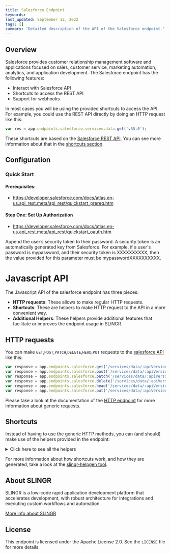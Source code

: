 ```yaml
---
title: Salesforce Endpoint
keywords: 
last_updated: September 12, 2022
tags: []
summary: "Detailed description of the API of the Salesforce endpoint."
---
```


## Overview

Salesforce provides customer relationship management software and applications focused on sales, customer service, marketing automation, analytics, and application development.
The Salesforce endpoint has the following features:

- Interact with Salesforce API
- Shortcuts to access the REST API
- Support for webhooks

In most cases you will be using the provided shortcuts to access the API. For example, you could use the REST API
directly by doing an HTTP request like this:

```js
var res = app.endpoints.salesforce.services.data.get('v55.0');
```

These shortcuts are based on the [Salesforce REST API](https://developer.salesforce.com/docs/atlas.en-us.api_rest.meta/api_rest).
You can see more information about that in the [shortcuts section](#shortcuts).

## Configuration

### Quick Start

#### Prerequisites: 
- https://developer.salesforce.com/docs/atlas.en-us.api_rest.meta/api_rest/quickstart_prereq.htm
#### Step One: Set Up Authorization
- https://developer.salesforce.com/docs/atlas.en-us.api_rest.meta/api_rest/quickstart_oauth.htm

Append the user’s security token to their password. A security token is an automatically generated key from Salesforce. For example, if a user's password is mypassword, and their security token is XXXXXXXXXX, then the value provided for this parameter must be mypasswordXXXXXXXXXX.

# Javascript API

The Javascript API of the salesforce endpoint has three pieces:

- **HTTP requests**: These allows to make regular HTTP requests.
- **Shortcuts**: These are helpers to make HTTP request to the API in a more convenient way.
- **Additional Helpers**: These helpers provide additional features that facilitate or improves the endpoint usage in SLINGR.

## HTTP requests
You can make `GET`,`POST`,`PATCH`,`DELETE`,`HEAD`,`PUT` requests to the [salesforce API](API_URL_HERE) like this:
```javascript
var response = app.endpoints.salesforce.get('/services/data/:apiVersion/sobjects/:sObject/describe/approvalLayouts/:approvalProcessName')
var response = app.endpoints.salesforce.post('/services/data/:apiVersion/consent/dsr/rtp/execute', body)
var response = app.endpoints.salesforce.patch('/services/data/:apiVersion/consent/action/:action', body)
var response = app.endpoints.salesforce.delete('/services/data/:apiVersion/sobjects/:sObject/:id')
var response = app.endpoints.salesforce.head('/services/data/:apiVersion/sobjects/:sObjectName/:fieldName/:fieldValue')
var response = app.endpoints.salesforce.put('/services/data/:apiVersion/sobjects/OpportunityLineItem/:opportunityLineItemId/OpportunityLineItemSchedules', body)
```

Please take a look at the documentation of the [HTTP endpoint](https://github.com/slingr-stack/http-endpoint#javascript-api)
for more information about generic requests.

## Shortcuts

Instead of having to use the generic HTTP methods, you can (and should) make use of the helpers provided in the endpoint:
<details>
    <summary>Click here to see all the helpers</summary>

<br>

* API URL: '/services/data'
* HTTP Method: 'GET'
* More info: https://developer.salesforce.com/docs/atlas.en-us.api_rest.meta/api_rest/resources_versions.htm
```javascript
app.endpoints.salesforce.services.data.get()
```
---
* API URL: '/services/data/:apiVersion'
* HTTP Method: 'GET'
* More info: https://developer.salesforce.com/docs/atlas.en-us.api_rest.meta/api_rest/resources_discoveryresource.htm
```javascript
app.endpoints.salesforce.services.data.get(apiVersion)
```
---
* API URL: '/services/data/:apiVersion/limits'
* HTTP Method: 'GET'
* More info: https://developer.salesforce.com/docs/atlas.en-us.api_rest.meta/api_rest/resources_limits.htm
```javascript
app.endpoints.salesforce.services.data.limits.get(apiVersion)
```
---
* API URL: '/services/data/:apiVersion/sobjects'
* HTTP Method: 'GET'
* More info: https://developer.salesforce.com/docs/atlas.en-us.api_rest.meta/api_rest/resources_describeGlobal.htm
```javascript
app.endpoints.salesforce.services.data.sobjects.get(apiVersion)
```
---
* API URL: '/services/data/:apiVersion/sobjects/:sObject'
* HTTP Method: 'GET'
* More info: https://developer.salesforce.com/docs/atlas.en-us.api_rest.meta/api_rest/resources_sobject_basic_info_get.htm
```javascript
app.endpoints.salesforce.services.data.sobjects.get(apiVersion, sObject)
```
---
* API URL: '/services/data/:apiVersion/sobjects/:sObject/describe'
* HTTP Method: 'GET'
* More info: https://developer.salesforce.com/docs/atlas.en-us.api_rest.meta/api_rest/resources_sobject_describe.htm
```javascript
app.endpoints.salesforce.services.data.sobjects.describe.get(apiVersion, sObject)
```
---
* API URL: '/services/data/:apiVersion/sobjects/:sObject/deleted'
* HTTP Method: 'GET'
* More info: https://developer.salesforce.com/docs/atlas.en-us.api_rest.meta/api_rest/resources_getdeleted.htm
```javascript
app.endpoints.salesforce.services.data.sobjects.deleted.get(apiVersion, sObject)
```
---
* API URL: '/services/data/:apiVersion/sobjects/:sObject/updated'
* HTTP Method: 'GET'
* More info: https://developer.salesforce.com/docs/atlas.en-us.api_rest.meta/api_rest/resources_getupdated.htm
```javascript
app.endpoints.salesforce.services.data.sobjects.updated.get(apiVersion, sObject)
```
---
* API URL: '/services/data/:apiVersion/sobjects/:sObject/describe/namedLayouts/:layoutName'
* HTTP Method: 'GET'
* More info: https://developer.salesforce.com/docs/atlas.en-us.api_rest.meta/api_rest/resources_sobject_named_layouts.htm
```javascript
app.endpoints.salesforce.services.data.sobjects.describe.namedLayouts.get(apiVersion, sObject, layoutName)
```
---
* API URL: '/services/data/:apiVersion/sobjects/:sObject/:id'
* HTTP Method: 'GET'
* More info: https://developer.salesforce.com/docs/atlas.en-us.api_rest.meta/api_rest/resources_sobject_get_get.htm
```javascript
app.endpoints.salesforce.services.data.sobjects.get(apiVersion, sObject, id)
```
---
* API URL: '/services/data/:apiVersion/sobjects/:sObjectName/:fieldName/:fieldValue'
* HTTP Method: 'GET'
* More info: https://developer.salesforce.com/docs/atlas.en-us.api_rest.meta/api_rest/resources_sobject_upsert_get.htm
```javascript
app.endpoints.salesforce.services.data.sobjects.get(apiVersion, sObjectName, fieldName, fieldValue)
```
---
* API URL: '/services/data/:apiVersion/sobjects/:sObject/:id/:blobField'
* HTTP Method: 'GET'
* More info: https://developer.salesforce.com/docs/atlas.en-us.api_rest.meta/api_rest/resources_sobject_blob_get.htm
```javascript
app.endpoints.salesforce.services.data.sobjects.get(apiVersion, sObject, id, blobField)
```
---
* API URL: '/services/data/:apiVersion/sobjects/:sObject/describe/approvalLayouts'
* HTTP Method: 'GET'
* More info: https://developer.salesforce.com/docs/atlas.en-us.api_rest.meta/api_rest/resources_sobject_approvallayouts.htm
```javascript
app.endpoints.salesforce.services.data.sobjects.describe.approvalLayouts.get(apiVersion, sObject)
```
---
* API URL: '/services/data/:apiVersion/sobjects/:sObject/describe/approvalLayouts/:approvalProcessName'
* HTTP Method: 'GET'
* More info: https://developer.salesforce.com/docs/atlas.en-us.api_rest.meta/api_rest/resources_sobject_approvallayouts.htm
```javascript
app.endpoints.salesforce.services.data.sobjects.describe.approvalLayouts.get(apiVersion, sObject, approvalProcessName)
```
---
* API URL: '/services/data/:apiVersion/sobjects/:sObject/describe/compactLayouts'
* HTTP Method: 'GET'
* More info: https://developer.salesforce.com/docs/atlas.en-us.api_rest.meta/api_rest/resources_sobject_compactlayouts.htm
```javascript
app.endpoints.salesforce.services.data.sobjects.describe.compactLayouts.get(apiVersion, sObject)
```
---
* API URL: '/services/data/:apiVersion/sobjects/Global/describe/layouts'
* HTTP Method: 'GET'
* More info: https://developer.salesforce.com/docs/atlas.en-us.api_rest.meta/api_rest/resources_sobject_layouts.htm
```javascript
app.endpoints.salesforce.services.data.sobjects.Global.describe.layouts.get(apiVersion)
```
---
* API URL: '/services/data/:apiVersion/sobjects/Object/describe/layouts/:id'
* HTTP Method: 'GET'
* More info: https://developer.salesforce.com/docs/atlas.en-us.api_rest.meta/api_rest/resources_sobject_layouts.htm
```javascript
app.endpoints.salesforce.services.data.sobjects.Object.describe.layouts.get(apiVersion, id)
```
---
* API URL: '/services/data/:apiVersion/sobjects/PlatformAction'
* HTTP Method: 'GET'
* More info: https://developer.salesforce.com/docs/atlas.en-us.api_rest.meta/api_rest/resources_sobject_platformaction.htm
```javascript
app.endpoints.salesforce.services.data.sobjects.PlatformAction.get(apiVersion)
```
---
* API URL: '/services/data/:apiVersion/sobjects/:sObject/quickActions'
* HTTP Method: 'GET'
* More info: https://developer.salesforce.com/docs/atlas.en-us.api_rest.meta/api_rest/resources_sobject_quickactions.htm
```javascript
app.endpoints.salesforce.services.data.sobjects.quickActions.get(apiVersion, sObject)
```
---
* API URL: '/services/data/:apiVersion/sobjects/:sObject/quickActions/:actionName'
* HTTP Method: 'GET'
* More info: https://developer.salesforce.com/docs/atlas.en-us.api_rest.meta/api_rest/resources_sobject_quickactions.htm
```javascript
app.endpoints.salesforce.services.data.sobjects.quickActions.get(apiVersion, sObject, actionName)
```
---
* API URL: '/services/data/:apiVersion/sobjects/:sObject/quickActions/:actionName/describe'
* HTTP Method: 'GET'
* More info: https://developer.salesforce.com/docs/atlas.en-us.api_rest.meta/api_rest/resources_sobject_quickactions.htm
```javascript
app.endpoints.salesforce.services.data.sobjects.quickActions.describe.get(apiVersion, sObject, actionName)
```
---
* API URL: '/services/data/:apiVersion/sobjects/:sObject/quickActions/:actionName/defaultValues'
* HTTP Method: 'GET'
* More info: https://developer.salesforce.com/docs/atlas.en-us.api_rest.meta/api_rest/resources_sobject_quickactions.htm
```javascript
app.endpoints.salesforce.services.data.sobjects.quickActions.defaultValues.get(apiVersion, sObject, actionName)
```
---
* API URL: '/services/data/:apiVersion/sobjects/:sObject/quickActions/:actionName/defaultValues/:id'
* HTTP Method: 'GET'
* More info: https://developer.salesforce.com/docs/atlas.en-us.api_rest.meta/api_rest/resources_sobject_quickactions.htm
```javascript
app.endpoints.salesforce.services.data.sobjects.quickActions.defaultValues.get(apiVersion, sObject, actionName, id)
```
---
* API URL: '/services/data/:apiVersion/sobjects/:sObject/:id/richTextImageFields/:fieldName/:contentReferenceId'
* HTTP Method: 'GET'
* More info: https://developer.salesforce.com/docs/atlas.en-us.api_rest.meta/api_rest/resources_sobject_rich_text_image_get.htm
```javascript
app.endpoints.salesforce.services.data.sobjects.richTextImageFields.get(apiVersion, sObject, id, fieldName, contentReferenceId)
```
---
* API URL: '/services/data/:apiVersion/sobjects/:sObject/:id/:relationshipFieldName'
* HTTP Method: 'GET'
* More info: https://developer.salesforce.com/docs/atlas.en-us.api_rest.meta/api_rest/resources_sobject_relationships.htm
```javascript
app.endpoints.salesforce.services.data.sobjects.get(apiVersion, sObject, id, relationshipFieldName)
```
---
* API URL: '/services/data/:apiVersion/sobjects/:sObject/suggestedArticles​'
* HTTP Method: 'GET'
* More info: https://developer.salesforce.com/docs/atlas.en-us.api_rest.meta/api_rest/resources_sobject_suggest_articles.htm
```javascript
app.endpoints.salesforce.services.data.sobjects.suggestedArticles​.get(apiVersion, sObject)
```
---
* API URL: '/services/data/:apiVersion/sobjects/User/:userId/password'
* HTTP Method: 'GET'
* More info: https://developer.salesforce.com/docs/atlas.en-us.api_rest.meta/api_rest/resources_sobject_user_password.htm
```javascript
app.endpoints.salesforce.services.data.sobjects.User.password.get(apiVersion, userId)
```
---
* API URL: '/services/data/:apiVersion/sobjects/SelfServiceUser/:selfServiceUserId/password'
* HTTP Method: 'GET'
* More info: https://developer.salesforce.com/docs/atlas.en-us.api_rest.meta/api_rest/resources_sobject_user_password.htm
```javascript
app.endpoints.salesforce.services.data.sobjects.SelfServiceUser.password.get(apiVersion, selfServiceUserId)
```
---
* API URL: '/services/data/:apiVersion/sobjects/:eventName/eventSchema'
* HTTP Method: 'GET'
* More info: https://developer.salesforce.com/docs/atlas.en-us.api_rest.meta/api_rest/resources_sobject_eventschema.htm
```javascript
app.endpoints.salesforce.services.data.sobjects.eventSchema.get(apiVersion, eventName)
```
---
* API URL: '/services/data/:apiVersion/event/eventSchema/:schemaId'
* HTTP Method: 'GET'
* More info: https://developer.salesforce.com/docs/atlas.en-us.api_rest.meta/api_rest/resources_event_eventschema.htm
```javascript
app.endpoints.salesforce.services.data.event.eventSchema.get(apiVersion, schemaId)
```
---
* API URL: '/services/data/:apiVersion/appMenu/AppSwitcher'
* HTTP Method: 'GET'
* More info: https://developer.salesforce.com/docs/atlas.en-us.api_rest.meta/api_rest/resources_appmenu.htm
```javascript
app.endpoints.salesforce.services.data.appMenu.AppSwitcher.get(apiVersion)
```
---
* API URL: '/services/data/:apiVersion/appMenu/Salesforce1'
* HTTP Method: 'GET'
* More info: https://developer.salesforce.com/docs/atlas.en-us.api_rest.meta/api_rest/resources_appmenu.htm
```javascript
app.endpoints.salesforce.services.data.appMenu.Salesforce1.get(apiVersion)
```
---
* API URL: '/services/data/:apiVersion/compactLayouts'
* HTTP Method: 'GET'
* More info: https://developer.salesforce.com/docs/atlas.en-us.api_rest.meta/api_rest/resources_compact_layouts.htm
```javascript
app.endpoints.salesforce.services.data.compactLayouts.get(apiVersion)
```
---
* API URL: '/services/data/:apiVersion/compactLayouts'
* HTTP Method: 'GET'
* More info: https://developer.salesforce.com/docs/atlas.en-us.api_rest.meta/api_rest/resources_compact_layouts.htm
```javascript
app.endpoints.salesforce.services.data.compactLayouts.get(apiVersion)
```
---
* API URL: '/services/data/:apiVersion/consent/action'
* HTTP Method: 'GET'
* More info: https://developer.salesforce.com/docs/atlas.en-us.api_rest.meta/api_rest/resources_consent.htm
```javascript
app.endpoints.salesforce.services.data.consent.action.get(apiVersion)
```
---
* API URL: '/services/data/:apiVersion/consent/multiaction'
* HTTP Method: 'GET'
* More info: https://developer.salesforce.com/docs/atlas.en-us.api_rest.meta/api_rest/resources_consent.htm
```javascript
app.endpoints.salesforce.services.data.consent.multiaction.get(apiVersion)
```
---
* API URL: '/services/data/:apiVersion/consent/action/:action'
* HTTP Method: 'GET'
* More info: https://developer.salesforce.com/docs/atlas.en-us.api_rest.meta/api_rest/resources_consent_cdp_params.htm
```javascript
app.endpoints.salesforce.services.data.consent.action.get(apiVersion, action)
```
---
* API URL: '/services/data/:apiVersion/support/embeddedservice/configuration/:embeddedServiceConfigDeveloperName'
* HTTP Method: 'GET'
* More info: https://developer.salesforce.com/docs/atlas.en-us.api_rest.meta/api_rest/resources_embeddedserviceconfigdescribe.htm
```javascript
app.endpoints.salesforce.services.data.support.embeddedservice.configuration.get(apiVersion, embeddedServiceConfigDeveloperName)
```
---
* API URL: '/services/data/:apiVersion/actions'
* HTTP Method: 'GET'
* More info: https://developer.salesforce.com/docs/atlas.en-us.api_rest.meta/api_rest/resources_actions_invocable.htm
```javascript
app.endpoints.salesforce.services.data.actions.get(apiVersion)
```
---
* API URL: '/services/data/:apiVersion/actions/standard'
* HTTP Method: 'GET'
* More info: https://developer.salesforce.com/docs/atlas.en-us.api_rest.meta/api_rest/resources_actions_invocable_standard.htm
```javascript
app.endpoints.salesforce.services.data.actions.standard.get(apiVersion)
```
---
* API URL: '/services/data/:apiVersion/actions/standard/:action'
* HTTP Method: 'GET'
* More info: https://developer.salesforce.com/docs/atlas.en-us.api_rest.meta/api_rest/resources_actions_invocable_standard.htm
```javascript
app.endpoints.salesforce.services.data.actions.standard.get(apiVersion, action)
```
---
* API URL: '/services/data/:apiVersion/actions/custom'
* HTTP Method: 'GET'
* More info: https://developer.salesforce.com/docs/atlas.en-us.api_rest.meta/api_rest/resources_actions_invocable_standard.htm
```javascript
app.endpoints.salesforce.services.data.actions.custom.get(apiVersion)
```
---
* API URL: '/services/data/:apiVersion/actions/custom/:action'
* HTTP Method: 'GET'
* More info: https://developer.salesforce.com/docs/atlas.en-us.api_rest.meta/api_rest/resources_actions_invocable_standard.htm
```javascript
app.endpoints.salesforce.services.data.actions.custom.get(apiVersion, action)
```
---
* API URL: '/services/data/:apiVersion/sobjects/:sobjectType/listviews/:queryLocator/describe'
* HTTP Method: 'GET'
* More info: https://developer.salesforce.com/docs/atlas.en-us.api_rest.meta/api_rest/resources_listviewdescribe.htm
```javascript
app.endpoints.salesforce.services.data.sobjects.listviews.describe.get(apiVersion, sobjectType, queryLocator)
```
---
* API URL: '/services/data/:apiVersion/sobjects/:sobjectType/listviews/:listViewID/results'
* HTTP Method: 'GET'
* More info: https://developer.salesforce.com/docs/atlas.en-us.api_rest.meta/api_rest/resources_listviewresults.htm
```javascript
app.endpoints.salesforce.services.data.sobjects.listviews.results.get(apiVersion, sobjectType, listViewID)
```
---
* API URL: '/services/data/:apiVersion/sobjects/:sobjectType/listviews/:listViewID/results'
* HTTP Method: 'GET'
* More info: https://developer.salesforce.com/docs/atlas.en-us.api_rest.meta/api_rest/resources_listviewresults.htm
```javascript
app.endpoints.salesforce.services.data.sobjects.listviews.results.get(apiVersion, sobjectType, listViewID)
```
---
* API URL: '/services/data/:apiVersion/sobjects/:sobjectType/listviews'
* HTTP Method: 'GET'
* More info: https://developer.salesforce.com/docs/atlas.en-us.api_rest.meta/api_rest/resources_listviews.htm
```javascript
app.endpoints.salesforce.services.data.sobjects.listviews.get(apiVersion, sobjectType)
```
---
* API URL: '/services/data/:apiVersion/sobjects/:sobjectType/listviews/:listViewID'
* HTTP Method: 'GET'
* More info: https://developer.salesforce.com/docs/atlas.en-us.api_rest.meta/api_rest/resources_listviews.htm
```javascript
app.endpoints.salesforce.services.data.sobjects.listviews.get(apiVersion, sobjectType, listViewID)
```
---
* API URL: '/services/data/:apiVersion/support'
* HTTP Method: 'GET'
* More info: https://developer.salesforce.com/docs/atlas.en-us.api_rest.meta/api_rest/resources_knowledge_support.htm
```javascript
app.endpoints.salesforce.services.data.support.get(apiVersion)
```
---
* API URL: '/services/data/:apiVersion/support/dataCategoryGroups'
* HTTP Method: 'GET'
* More info: https://developer.salesforce.com/docs/atlas.en-us.api_rest.meta/api_rest/resources_knowledge_support_dcgroups.htm
```javascript
app.endpoints.salesforce.services.data.support.dataCategoryGroups.get(apiVersion)
```
---
* API URL: '/services/data/:apiVersion/support/dataCategoryGroups/:group/dataCategories/:category'
* HTTP Method: 'GET'
* More info: https://developer.salesforce.com/docs/atlas.en-us.api_rest.meta/api_rest/resources_knowledge_support_dcdetail.htm
```javascript
app.endpoints.salesforce.services.data.support.dataCategoryGroups.dataCategories.get(apiVersion, group, category)
```
---
* API URL: '/services/data/:apiVersion/support/knowledgeArticles'
* HTTP Method: 'GET'
* More info: https://developer.salesforce.com/docs/atlas.en-us.api_rest.meta/api_rest/resources_knowledge_support_artlist.htm
```javascript
app.endpoints.salesforce.services.data.support.knowledgeArticles.get(apiVersion)
```
---
* API URL: '/services/data/:apiVersion/support/knowledgeArticles/:article'
* HTTP Method: 'GET'
* More info: https://developer.salesforce.com/docs/atlas.en-us.api_rest.meta/api_rest/resources_knowledge_support_artdetails.htm
```javascript
app.endpoints.salesforce.services.data.support.knowledgeArticles.get(apiVersion, article)
```
---
* API URL: '/services/data/:apiVersion/parameterizedSearch'
* HTTP Method: 'GET'
* More info: https://developer.salesforce.com/docs/atlas.en-us.api_rest.meta/api_rest/resources_search_parameterized.htm
```javascript
app.endpoints.salesforce.services.data.parameterizedSearch.get(apiVersion)
```
---
* API URL: '/services/data/:apiVersion/consent/dsr/rtp/execute'
* HTTP Method: 'GET'
* More info: https://developer.salesforce.com/docs/atlas.en-us.api_rest.meta/api_rest/resources_portability.htm
```javascript
app.endpoints.salesforce.services.data.consent.dsr.rtp.execute.get(apiVersion)
```
---
* API URL: '/services/data/:apiVersion/process/approvals'
* HTTP Method: 'GET'
* More info: https://developer.salesforce.com/docs/atlas.en-us.api_rest.meta/api_rest/resources_process_approvals.htm
```javascript
app.endpoints.salesforce.services.data.process.approvals.get(apiVersion)
```
---
* API URL: '/services/data/:apiVersion/process/rules'
* HTTP Method: 'GET'
* More info: https://developer.salesforce.com/docs/atlas.en-us.api_rest.meta/api_rest/resources_process_rules.htm
```javascript
app.endpoints.salesforce.services.data.process.rules.get(apiVersion)
```
---
* API URL: '/services/data/:apiVersion/process/rules/sObjectName'
* HTTP Method: 'GET'
* More info: https://developer.salesforce.com/docs/atlas.en-us.api_rest.meta/api_rest/resources_process_rules.htm
```javascript
app.endpoints.salesforce.services.data.process.rules.sObjectName.get(apiVersion)
```
---
* API URL: '/services/data/:apiVersion/process/rules/sObjectName/workflowRuleId'
* HTTP Method: 'GET'
* More info: https://developer.salesforce.com/docs/atlas.en-us.api_rest.meta/api_rest/resources_process_rules.htm
```javascript
app.endpoints.salesforce.services.data.process.rules.sObjectName.workflowRuleId.get(apiVersion)
```
---
* API URL: '/services/data/:apiVersion/sobjects/OpportunityLineItem/:opportunityLineItemId/OpportunityLineItemSchedules'
* HTTP Method: 'GET'
* More info: https://developer.salesforce.com/docs/atlas.en-us.api_rest.meta/api_rest/resources_opportunitylineitemschedules.htm
```javascript
app.endpoints.salesforce.services.data.sobjects.OpportunityLineItem.OpportunityLineItemSchedules.get(apiVersion, opportunityLineItemId)
```
---
* API URL: '/services/data/:apiVersion/query/:query'
* HTTP Method: 'GET'
* More info: https://developer.salesforce.com/docs/atlas.en-us.api_rest.meta/api_rest/resources_query.htm
```javascript
app.endpoints.salesforce.services.data.query.get(apiVersion, query)
```
---
* API URL: '/services/data/:apiVersion/queryAll/:query'
* HTTP Method: 'GET'
* More info: https://developer.salesforce.com/docs/atlas.en-us.api_rest.meta/api_rest/resources_queryall.htm
```javascript
app.endpoints.salesforce.services.data.queryAll.get(apiVersion, query)
```
---
* API URL: '/services/data/:apiVersion/quickActions'
* HTTP Method: 'GET'
* More info: https://developer.salesforce.com/docs/atlas.en-us.api_rest.meta/api_rest/resources_quickactions.htm
```javascript
app.endpoints.salesforce.services.data.quickActions.get(apiVersion)
```
---
* API URL: '/services/data/:apiVersion/sobjects/:sobjectType/listviews/recent'
* HTTP Method: 'GET'
* More info: https://developer.salesforce.com/docs/atlas.en-us.api_rest.meta/api_rest/resources_recentlistviews.htm
```javascript
app.endpoints.salesforce.services.data.sobjects.listviews.recent.get(apiVersion, sobjectType)
```
---
* API URL: '/services/data/:apiVersion/recent'
* HTTP Method: 'GET'
* More info: https://developer.salesforce.com/docs/atlas.en-us.api_rest.meta/api_rest/resources_recent_items.htm
```javascript
app.endpoints.salesforce.services.data.recent.get(apiVersion)
```
---
* API URL: '/services/data/:apiVersion/limits/recordCount'
* HTTP Method: 'GET'
* More info: https://developer.salesforce.com/docs/atlas.en-us.api_rest.meta/api_rest/resources_record_count.htm
```javascript
app.endpoints.salesforce.services.data.limits.recordCount.get(apiVersion)
```
---
* API URL: '/services/data/:apiVersion/sobjects/relevantItems'
* HTTP Method: 'GET'
* More info: https://developer.salesforce.com/docs/atlas.en-us.api_rest.meta/api_rest/resources_relevant_items.htm
```javascript
app.endpoints.salesforce.services.data.sobjects.relevantItems.get(apiVersion)
```
---
* API URL: '/services/data/:apiVersion/knowledgeManagement/settings'
* HTTP Method: 'GET'
* More info: https://developer.salesforce.com/docs/atlas.en-us.api_rest.meta/api_rest/resources_knowledge_get_language.htm
```javascript
app.endpoints.salesforce.services.data.knowledgeManagement.settings.get(apiVersion)
```
---
* API URL: '/services/data/:apiVersion/search'
* HTTP Method: 'GET'
* More info: https://developer.salesforce.com/docs/atlas.en-us.api_rest.meta/api_rest/resources_search.htm
```javascript
app.endpoints.salesforce.services.data.search.get(apiVersion)
```
---
* API URL: '/services/data/:apiVersion/search/scopeOrder'
* HTTP Method: 'GET'
* More info: https://developer.salesforce.com/docs/atlas.en-us.api_rest.meta/api_rest/resources_search_scope_order.htm
```javascript
app.endpoints.salesforce.services.data.search.scopeOrder.get(apiVersion)
```
---
* API URL: '/services/data/:apiVersion/search/layout'
* HTTP Method: 'GET'
* More info: https://developer.salesforce.com/docs/atlas.en-us.api_rest.meta/api_rest/resources_search_layouts.htm
```javascript
app.endpoints.salesforce.services.data.search.layout.get(apiVersion)
```
---
* API URL: '/services/data/:apiVersion/sobjects/LightningToggleMetrics'
* HTTP Method: 'GET'
* More info: https://developer.salesforce.com/docs/atlas.en-us.api_rest.meta/api_rest/resources_lightning_togglemetrics.htm
```javascript
app.endpoints.salesforce.services.data.sobjects.LightningToggleMetrics.get(apiVersion)
```
---
* API URL: '/services/data/:apiVersion/sobjects/LightningUsageByAppTypeMetrics'
* HTTP Method: 'GET'
* More info: https://developer.salesforce.com/docs/atlas.en-us.api_rest.meta/api_rest/resources_lightning_usagebyapptypemetrics.htm
```javascript
app.endpoints.salesforce.services.data.sobjects.LightningUsageByAppTypeMetrics.get(apiVersion)
```
---
* API URL: '/services/data/:apiVersion/sobjects/LightningUsageByBrowserMetrics'
* HTTP Method: 'GET'
* More info: https://developer.salesforce.com/docs/atlas.en-us.api_rest.meta/api_rest/resources_lightning_usagebybrowsermetrics.htm
```javascript
app.endpoints.salesforce.services.data.sobjects.LightningUsageByBrowserMetrics.get(apiVersion)
```
---
* API URL: '/services/data/:apiVersion/sobjects/LightningUsageByPageMetrics'
* HTTP Method: 'GET'
* More info: https://developer.salesforce.com/docs/atlas.en-us.api_rest.meta/api_rest/resources_lightning_usagebypagemetrics.htm
```javascript
app.endpoints.salesforce.services.data.sobjects.LightningUsageByPageMetrics.get(apiVersion)
```
---
* API URL: '/services/data/:apiVersion/sobjects/LightningUsageByFlexiPageMetrics'
* HTTP Method: 'GET'
* More info: https://developer.salesforce.com/docs/atlas.en-us.api_rest.meta/api_rest/resources_lightning_usagebyflexipagemetrics.htm
```javascript
app.endpoints.salesforce.services.data.sobjects.LightningUsageByFlexiPageMetrics.get(apiVersion)
```
---
* API URL: '/services/data/:apiVersion/sobjects/LightningExitByPageMetrics'
* HTTP Method: 'GET'
* More info: https://developer.salesforce.com/docs/atlas.en-us.api_rest.meta/api_rest/resources_lightning_exitbypagemetrics.htm
```javascript
app.endpoints.salesforce.services.data.sobjects.LightningExitByPageMetrics.get(apiVersion)
```
---
* API URL: '/services/data/:apiVersion/scheduling'
* HTTP Method: 'GET'
* More info: https://developer.salesforce.com/docs/atlas.en-us.api_rest.meta/api_rest/requests_ls_scheduling.htm
```javascript
app.endpoints.salesforce.services.data.scheduling.get(apiVersion)
```
---
* API URL: '/services/data/:apiVersion/search/suggestions'
* HTTP Method: 'GET'
* More info: https://developer.salesforce.com/docs/atlas.en-us.api_rest.meta/api_rest/resources_search_suggest_records.htm
```javascript
app.endpoints.salesforce.services.data.search.suggestions.get(apiVersion)
```
---
* API URL: '/services/data/:apiVersion/search/suggestTitleMatches'
* HTTP Method: 'GET'
* More info: https://developer.salesforce.com/docs/atlas.en-us.api_rest.meta/api_rest/resources_search_suggest_title_matches.htm
```javascript
app.endpoints.salesforce.services.data.search.suggestTitleMatches.get(apiVersion)
```
---
* API URL: '/services/data/:apiVersion/search/suggestSearchQueries'
* HTTP Method: 'GET'
* More info: https://developer.salesforce.com/docs/atlas.en-us.api_rest.meta/api_rest/resources_search_suggest_queries.htm
```javascript
app.endpoints.salesforce.services.data.search.suggestSearchQueries.get(apiVersion)
```
---
* API URL: '/services/data/:apiVersion/localizedvalue/record/:developerName/:language'
* HTTP Method: 'GET'
* More info: https://developer.salesforce.com/docs/atlas.en-us.api_rest.meta/api_rest/request_survey_translate_view.htm
```javascript
app.endpoints.salesforce.services.data.localizedvalue.record.get(apiVersion, developerName, language)
```
---
* API URL: '/services/data/:apiVersion/theme'
* HTTP Method: 'GET'
* More info: https://developer.salesforce.com/docs/atlas.en-us.api_rest.meta/api_rest/resources_themes.htm
```javascript
app.endpoints.salesforce.services.data.theme.get(apiVersion)
```
---
* API URL: '/services/data/:apiVersion/composite'
* HTTP Method: 'GET'
* More info: https://developer.salesforce.com/docs/atlas.en-us.api_rest.meta/api_rest/resources_composite_composite_get.htm
```javascript
app.endpoints.salesforce.services.data.composite.get(apiVersion)
```
---
* API URL: '/services/data/:apiVersion/composite/sobjects/:sObjectName'
* HTTP Method: 'GET'
* More info: https://developer.salesforce.com/docs/atlas.en-us.api_rest.meta/api_rest/resources_composite_sobjects_collections_get.htm
```javascript
app.endpoints.salesforce.services.data.composite.sobjects.get(apiVersion, sObjectName)
```
---
* API URL: '/services/data/:apiVersion/sobjects/:sObject'
* HTTP Method: 'POST'
* More info: https://developer.salesforce.com/docs/atlas.en-us.api_rest.meta/api_rest/resources_sobject_basic_info_post.htm
```javascript
app.endpoints.salesforce.services.data.sobjects.post(apiVersion, sObject, body)
```
---
* API URL: '/services/data/:apiVersion/sobjects/:sObjectName'
* HTTP Method: 'POST'
* More info: https://developer.salesforce.com/docs/atlas.en-us.api_rest.meta/api_rest/resources_sobject_upsert_post.htm
```javascript
app.endpoints.salesforce.services.data.sobjects.post(apiVersion, sObjectName, body)
```
---
* API URL: '/services/data/:apiVersion/sobjects/:sObject/quickActions/:actionName'
* HTTP Method: 'POST'
* More info: https://developer.salesforce.com/docs/atlas.en-us.api_rest.meta/api_rest/resources_sobject_quickactions.htm
```javascript
app.endpoints.salesforce.services.data.sobjects.quickActions.post(apiVersion, sObject, actionName, body)
```
---
* API URL: '/services/data/:apiVersion/sobjects/User/:userId/password'
* HTTP Method: 'POST'
* More info: https://developer.salesforce.com/docs/atlas.en-us.api_rest.meta/api_rest/resources_sobject_user_password.htm
```javascript
app.endpoints.salesforce.services.data.sobjects.User.password.post(apiVersion, userId, body)
```
---
* API URL: '/services/data/:apiVersion/sobjects/SelfServiceUser/:selfServiceUserId/password'
* HTTP Method: 'POST'
* More info: https://developer.salesforce.com/docs/atlas.en-us.api_rest.meta/api_rest/resources_sobject_user_password.htm
```javascript
app.endpoints.salesforce.services.data.sobjects.SelfServiceUser.password.post(apiVersion, selfServiceUserId, body)
```
---
* API URL: '/services/data/:apiVersion/actions/:actions'
* HTTP Method: 'POST'
* More info: https://developer.salesforce.com/docs/atlas.en-us.api_rest.meta/api_rest/resources_actions_invocable.htm
```javascript
app.endpoints.salesforce.services.data.actions.post(apiVersion, actions, body)
```
---
* API URL: '/services/data/:apiVersion/actions/standard'
* HTTP Method: 'POST'
* More info: https://developer.salesforce.com/docs/atlas.en-us.api_rest.meta/api_rest/resources_actions_invocable_standard.htm
```javascript
app.endpoints.salesforce.services.data.actions.standard.post(apiVersion, body)
```
---
* API URL: '/services/data/:apiVersion/actions/standard/:action'
* HTTP Method: 'POST'
* More info: https://developer.salesforce.com/docs/atlas.en-us.api_rest.meta/api_rest/resources_actions_invocable_standard.htm
```javascript
app.endpoints.salesforce.services.data.actions.standard.post(apiVersion, action, body)
```
---
* API URL: '/services/data/:apiVersion/actions/custom'
* HTTP Method: 'POST'
* More info: https://developer.salesforce.com/docs/atlas.en-us.api_rest.meta/api_rest/resources_actions_invocable_standard.htm
```javascript
app.endpoints.salesforce.services.data.actions.custom.post(apiVersion, body)
```
---
* API URL: '/services/data/:apiVersion/actions/custom/:action'
* HTTP Method: 'POST'
* More info: https://developer.salesforce.com/docs/atlas.en-us.api_rest.meta/api_rest/resources_actions_invocable_standard.htm
```javascript
app.endpoints.salesforce.services.data.actions.custom.post(apiVersion, action, body)
```
---
* API URL: '/services/data/:apiVersion/parameterizedSearch'
* HTTP Method: 'POST'
* More info: https://developer.salesforce.com/docs/atlas.en-us.api_rest.meta/api_rest/resources_search_parameterized.htm
```javascript
app.endpoints.salesforce.services.data.parameterizedSearch.post(apiVersion, body)
```
---
* API URL: '/services/data/:apiVersion/consent/dsr/rtp/execute'
* HTTP Method: 'POST'
* More info: https://developer.salesforce.com/docs/atlas.en-us.api_rest.meta/api_rest/resources_portability.htm
```javascript
app.endpoints.salesforce.services.data.consent.dsr.rtp.execute.post(apiVersion, body)
```
---
* API URL: '/services/data/:apiVersion/process/approvals'
* HTTP Method: 'POST'
* More info: https://developer.salesforce.com/docs/atlas.en-us.api_rest.meta/api_rest/resources_process_approvals.htm
```javascript
app.endpoints.salesforce.services.data.process.approvals.post(apiVersion, body)
```
---
* API URL: '/services/data/:apiVersion/process/rules'
* HTTP Method: 'POST'
* More info: https://developer.salesforce.com/docs/atlas.en-us.api_rest.meta/api_rest/resources_process_rules.htm
```javascript
app.endpoints.salesforce.services.data.process.rules.post(apiVersion, body)
```
---
* API URL: '/services/data/:apiVersion/quickActions/:quickAction'
* HTTP Method: 'POST'
* More info: https://developer.salesforce.com/docs/atlas.en-us.api_rest.meta/api_rest/resources_quickactions.htm
```javascript
app.endpoints.salesforce.services.data.quickActions.post(apiVersion, quickAction, body)
```
---
* API URL: '/services/data/:apiVersion/scheduling/getAppointmentSlots'
* HTTP Method: 'POST'
* More info: https://developer.salesforce.com/docs/atlas.en-us.api_rest.meta/api_rest/requests_ls_getappointmentslots.htm
```javascript
app.endpoints.salesforce.services.data.scheduling.getAppointmentSlots.post(apiVersion, body)
```
---
* API URL: '/services/data/:apiVersion/scheduling/getAppointmentCandidates'
* HTTP Method: 'POST'
* More info: https://developer.salesforce.com/docs/atlas.en-us.api_rest.meta/api_rest/requests_ls_getappointmentcandidates.htm
```javascript
app.endpoints.salesforce.services.data.scheduling.getAppointmentCandidates.post(apiVersion, body)
```
---
* API URL: '/services/data/:apiVersion/localizedvalue/record/:developerName/:language'
* HTTP Method: 'POST'
* More info: https://developer.salesforce.com/docs/atlas.en-us.api_rest.meta/api_rest/request_survey_translate_add_change.htm
```javascript
app.endpoints.salesforce.services.data.localizedvalue.record.post(apiVersion, developerName, language, body)
```
---
* API URL: '/services/data/:apiVersion/localizedvalue/records/upsert'
* HTTP Method: 'POST'
* More info: https://developer.salesforce.com/docs/atlas.en-us.api_rest.meta/api_rest/request_survey_translate_add_change_multiple.htm
```javascript
app.endpoints.salesforce.services.data.localizedvalue.records.upsert.post(apiVersion, body)
```
---
* API URL: '/services/data/:apiVersion/localizedvalue/records/delete'
* HTTP Method: 'POST'
* More info: https://developer.salesforce.com/docs/atlas.en-us.api_rest.meta/api_rest/request_survey_translate_delete_multiple.htm
```javascript
app.endpoints.salesforce.services.data.localizedvalue.records.delete.post(apiVersion, body)
```
---
* API URL: '/services/data/:apiVersion/localizedvalue/records/get'
* HTTP Method: 'POST'
* More info: https://developer.salesforce.com/docs/atlas.en-us.api_rest.meta/api_rest/request_survey_translate_view_multiple.htm
```javascript
app.endpoints.salesforce.services.data.localizedvalue.records.get.post(apiVersion, body)
```
---
* API URL: '/services/data/:apiVersion/composite'
* HTTP Method: 'POST'
* More info: https://developer.salesforce.com/docs/atlas.en-us.api_rest.meta/api_rest/resources_composite_composite_post.htm
```javascript
app.endpoints.salesforce.services.data.composite.post(apiVersion, body)
```
---
* API URL: '/services/data/:apiVersion/composite/batch'
* HTTP Method: 'POST'
* More info: https://developer.salesforce.com/docs/atlas.en-us.api_rest.meta/api_rest/resources_composite_batch.htm
```javascript
app.endpoints.salesforce.services.data.composite.batch.post(apiVersion, body)
```
---
* API URL: '/services/data/:apiVersion/composite/tree/:sObjectName'
* HTTP Method: 'POST'
* More info: https://developer.salesforce.com/docs/atlas.en-us.api_rest.meta/api_rest/resources_composite_sobject_tree.htm
```javascript
app.endpoints.salesforce.services.data.composite.tree.post(apiVersion, sObjectName, body)
```
---
* API URL: '/services/data/:apiVersion/composite/sobjects'
* HTTP Method: 'POST'
* More info: https://developer.salesforce.com/docs/atlas.en-us.api_rest.meta/api_rest/resources_composite_sobjects_collections_create.htm
```javascript
app.endpoints.salesforce.services.data.composite.sobjects.post(apiVersion, body)
```
---
* API URL: '/services/data/:apiVersion/sobjects/:sObject/:id'
* HTTP Method: 'PATCH'
* More info: https://developer.salesforce.com/docs/atlas.en-us.api_rest.meta/api_rest/resources_sobject_get_patch.htm
```javascript
app.endpoints.salesforce.services.data.sobjects.patch(apiVersion, sObject, id, body)
```
---
* API URL: '/services/data/:apiVersion/sobjects/:sObjectName/:fieldName/:fieldValue'
* HTTP Method: 'PATCH'
* More info: https://developer.salesforce.com/docs/atlas.en-us.api_rest.meta/api_rest/resources_sobject_upsert_patch.htm
```javascript
app.endpoints.salesforce.services.data.sobjects.patch(apiVersion, sObjectName, fieldName, fieldValue, body)
```
---
* API URL: '/services/data/:apiVersion/sobjects/:sObject/:id/:relationshipFieldName'
* HTTP Method: 'PATCH'
* More info: https://developer.salesforce.com/docs/atlas.en-us.api_rest.meta/api_rest/resources_sobject_relationships.htm
```javascript
app.endpoints.salesforce.services.data.sobjects.update(apiVersion, sObject, id, relationshipFieldName, body)
```
---
* API URL: '/services/data/:apiVersion/consent/action/:action'
* HTTP Method: 'PATCH'
* More info: https://developer.salesforce.com/docs/atlas.en-us.api_rest.meta/api_rest/resources_consent_cdp_params.htm
```javascript
app.endpoints.salesforce.services.data.consent.action.PATCH(apiVersion, action, body)
```
---
* API URL: '/services/data/:apiVersion/consent/action/:action'
* HTTP Method: 'PATCH'
* More info: https://developer.salesforce.com/docs/atlas.en-us.api_rest.meta/api_rest/resources_consent_write.htm
```javascript
app.endpoints.salesforce.services.data.consent.action.PATCH(apiVersion, action, body)
```
---
* API URL: '/services/data/:apiVersion/composite/sobjects'
* HTTP Method: 'PATCH'
* More info: https://developer.salesforce.com/docs/atlas.en-us.api_rest.meta/api_rest/resources_composite_sobjects_collections_update.htm
```javascript
app.endpoints.salesforce.services.data.composite.sobjects.patch(apiVersion, body)
```
---
* API URL: '/services/data/:apiVersion/composite/sobjects/:sObjectName/:externalIdFieldName'
* HTTP Method: 'PATCH'
* More info: https://developer.salesforce.com/docs/atlas.en-us.api_rest.meta/api_rest/resources_composite_sobjects_collections_upsert.htm
```javascript
app.endpoints.salesforce.services.data.composite.sobjects.patch(apiVersion, sObjectName, externalIdFieldName, body)
```
---
* API URL: '/services/data/:apiVersion/sobjects/:sObject/:id'
* HTTP Method: 'DELETE'
* More info: https://developer.salesforce.com/docs/atlas.en-us.api_rest.meta/api_rest/resources_sobject_get_delete.htm
```javascript
app.endpoints.salesforce.services.data.sobjects.delete(apiVersion, sObject, id)
```
---
* API URL: '/services/data/:apiVersion/sobjects/:sObjectName/:fieldName/:fieldValue'
* HTTP Method: 'DELETE'
* More info: https://developer.salesforce.com/docs/atlas.en-us.api_rest.meta/api_rest/resources_sobject_upsert_delete.htm
```javascript
app.endpoints.salesforce.services.data.sobjects.delete(apiVersion, sObjectName, fieldName, fieldValue)
```
---
* API URL: '/services/data/:apiVersion/sobjects/:sObject/:id/:relationshipFieldName'
* HTTP Method: 'DELETE'
* More info: https://developer.salesforce.com/docs/atlas.en-us.api_rest.meta/api_rest/resources_sobject_relationships.htm
```javascript
app.endpoints.salesforce.services.data.sobjects.delete(apiVersion, sObject, id, relationshipFieldName)
```
---
* API URL: '/services/data/:apiVersion/sobjects/User/:userId/password'
* HTTP Method: 'DELETE'
* More info: https://developer.salesforce.com/docs/atlas.en-us.api_rest.meta/api_rest/resources_sobject_user_password.htm
```javascript
app.endpoints.salesforce.services.data.sobjects.User.password.delete(apiVersion, userId)
```
---
* API URL: '/services/data/:apiVersion/sobjects/SelfServiceUser/:selfServiceUserId/password'
* HTTP Method: 'DELETE'
* More info: https://developer.salesforce.com/docs/atlas.en-us.api_rest.meta/api_rest/resources_sobject_user_password.htm
```javascript
app.endpoints.salesforce.services.data.sobjects.SelfServiceUser.password.delete(apiVersion, selfServiceUserId)
```
---
* API URL: '/services/data/:apiVersion/sobjects/OpportunityLineItem/:opportunityLineItemId/OpportunityLineItemSchedules'
* HTTP Method: 'DELETE'
* More info: https://developer.salesforce.com/docs/atlas.en-us.api_rest.meta/api_rest/resources_opportunitylineitemschedules.htm
```javascript
app.endpoints.salesforce.services.data.sobjects.OpportunityLineItem.OpportunityLineItemSchedules.delete(apiVersion, opportunityLineItemId)
```
---
* API URL: '/services/data/:apiVersion/localizedvalue/record/:developerName/:language'
* HTTP Method: 'DELETE'
* More info: https://developer.salesforce.com/docs/atlas.en-us.api_rest.meta/api_rest/request_survey_translate_delete.htm
```javascript
app.endpoints.salesforce.services.data.localizedvalue.record.delete(apiVersion, developerName, language)
```
---
* API URL: '/services/data/:apiVersion/composite/sobjects'
* HTTP Method: 'DELETE'
* More info: https://developer.salesforce.com/docs/atlas.en-us.api_rest.meta/api_rest/resources_composite_sobjects_collections_delete.htm
```javascript
app.endpoints.salesforce.services.data.composite.sobjects.delete(apiVersion)
```
---
* API URL: '/services/data/:apiVersion/sobjects/:sObjectName/:fieldName/:fieldValue'
* HTTP Method: 'HEAD'
* More info: https://developer.salesforce.com/docs/atlas.en-us.api_rest.meta/api_rest/resources_sobject_upsert_head.htm
```javascript
app.endpoints.salesforce.services.data.sobjects.head(apiVersion, sObjectName, fieldName, fieldValue)
```
---
* API URL: '/services/data/:apiVersion/sobjects/OpportunityLineItem/:opportunityLineItemId/OpportunityLineItemSchedules'
* HTTP Method: 'PUT'
* More info: https://developer.salesforce.com/docs/atlas.en-us.api_rest.meta/api_rest/resources_opportunitylineitemschedules.htm
```javascript
app.endpoints.salesforce.services.data.sobjects.OpportunityLineItem.OpportunityLineItemSchedules.put(apiVersion, opportunityLineItemId, body)
```
---

</details>

For more information about how shortcuts work, and how they are generated, take a look at the [slingr-helpgen tool](https://github.com/slingr-stack/slingr-helpgen).


## About SLINGR

SLINGR is a low-code rapid application development platform that accelerates development, with robust architecture for integrations and executing custom workflows and automation.

[More info about SLINGR](https://slingr.io)

## License

This endpoint is licensed under the Apache License 2.0. See the `LICENSE` file for more details.

